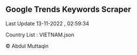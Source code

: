 

## Google Trends Keywords Scraper 
 
Last Update 13-11-2022 , 02:59:34

Country List :
VIETNAM.json



© Abdul Muttaqin 
